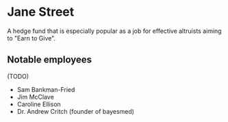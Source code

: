# Jane Street

A hedge fund that is especially popular as a job for effective altruists aiming to "Earn to Give".

## Notable employees

(TODO)

- Sam Bankman-Fried
- Jim McClave
- Caroline Ellison
- Dr. Andrew Critch (founder of bayesmed)